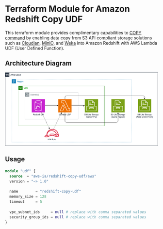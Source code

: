 # Terraform Module for Amazon Redshift Copy UDF

This terraform module provides complimentary capabilities to
[COPY command](https://docs.aws.amazon.com/redshift/latest/dg/r_COPY.html)
by enabling data copy from S3 API compliant storage solutions such as
[Cloudian](https://github.com/cloudian/cloudian-s3-operator),
[MinIO](https://github.com/minio/minio), and
[Weka](https://github.com/weka/csi-wekafs) into Amazon Redshift with
AWS Lambda UDF (User Defined Function).

## Architecture Diagram

![Architecture Diagram](./docs/diagram.png "Architecture Diagram")

## Usage

```terraform
module "udf" {
  source  = "aws-ia/redshift-copy-udf/aws"
  version = "~> 1.0"

  name        = "redshift-copy-udf"
  memory_size = 128
  timeout     = 5

  vpc_subnet_ids     = null # replace with comma separated values
  security_group_ids = null # replace with comma separated values
}
```
